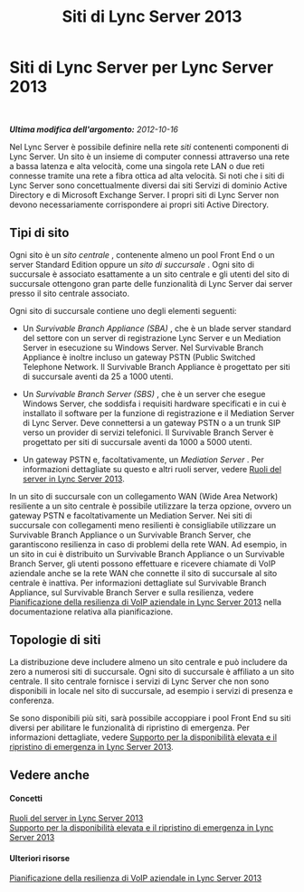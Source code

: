 ﻿---
title: Siti di Lync Server 2013
TOCTitle: Siti
ms:assetid: 022cb6dd-37e2-4882-a53e-5ddfdbc6f53a
ms:mtpsurl: https://technet.microsoft.com/it-it/library/Gg398076(v=OCS.15)
ms:contentKeyID: 49299495
ms.date: 08/24/2015
mtps_version: v=OCS.15
ms.translationtype: HT
---

# Siti di Lync Server per Lync Server 2013

 

_**Ultima modifica dell'argomento:** 2012-10-16_

Nel Lync Server è possibile definire nella rete *siti* contenenti componenti di Lync Server. Un sito è un insieme di computer connessi attraverso una rete a bassa latenza e alta velocità, come una singola rete LAN o due reti connesse tramite una rete a fibra ottica ad alta velocità. Si noti che i siti di Lync Server sono concettualmente diversi dai siti Servizi di dominio Active Directory e di Microsoft Exchange Server. I propri siti di Lync Server non devono necessariamente corrispondere ai propri siti Active Directory.

## Tipi di sito

Ogni sito è un *sito centrale* , contenente almeno un pool Front End o un server Standard Edition oppure un *sito di succursale* . Ogni sito di succursale è associato esattamente a un sito centrale e gli utenti del sito di succursale ottengono gran parte delle funzionalità di Lync Server dai server presso il sito centrale associato.

Ogni sito di succursale contiene uno degli elementi seguenti:

  - Un *Survivable Branch Appliance (SBA)* , che è un blade server standard del settore con un server di registrazione Lync Server e un Mediation Server in esecuzione su Windows Server. Nel Survivable Branch Appliance è inoltre incluso un gateway PSTN (Public Switched Telephone Network. Il Survivable Branch Appliance è progettato per siti di succursale aventi da 25 a 1000 utenti.

  - Un *Survivable Branch Server (SBS)* , che è un server che esegue Windows Server, che soddisfa i requisiti hardware specificati e in cui è installato il software per la funzione di registrazione e il Mediation Server di Lync Server. Deve connettersi a un gateway PSTN o a un trunk SIP verso un provider di servizi telefonici. Il Survivable Branch Server è progettato per siti di succursale aventi da 1000 a 5000 utenti.

  - Un gateway PSTN e, facoltativamente, un *Mediation Server* . Per informazioni dettagliate su questo e altri ruoli server, vedere [Ruoli del server in Lync Server 2013](lync-server-2013-server-roles.md).

In un sito di succursale con un collegamento WAN (Wide Area Network) resiliente a un sito centrale è possibile utilizzare la terza opzione, ovvero un gateway PSTN e facoltativamente un Mediation Server. Nei siti di succursale con collegamenti meno resilienti è consigliabile utilizzare un Survivable Branch Appliance o un Survivable Branch Server, che garantiscono resilienza in caso di problemi della rete WAN. Ad esempio, in un sito in cui è distribuito un Survivable Branch Appliance o un Survivable Branch Server, gli utenti possono effettuare e ricevere chiamate di VoIP aziendale anche se la rete WAN che connette il sito di succursale al sito centrale è inattiva. Per informazioni dettagliate sul Survivable Branch Appliance, sul Survivable Branch Server e sulla resilienza, vedere [Pianificazione della resilienza di VoIP aziendale in Lync Server 2013](lync-server-2013-planning-for-enterprise-voice-resiliency.md) nella documentazione relativa alla pianificazione.

## Topologie di siti

La distribuzione deve includere almeno un sito centrale e può includere da zero a numerosi siti di succursale. Ogni sito di succursale è affiliato a un sito centrale. Il sito centrale fornisce i servizi di Lync Server che non sono disponibili in locale nel sito di succursale, ad esempio i servizi di presenza e conferenza.

Se sono disponibili più siti, sarà possibile accoppiare i pool Front End su siti diversi per abilitare le funzionalità di ripristino di emergenza. Per informazioni dettagliate, vedere [Supporto per la disponibilità elevata e il ripristino di emergenza in Lync Server 2013](lync-server-2013-high-availability-and-disaster-recovery-support.md).

## Vedere anche

#### Concetti

[Ruoli del server in Lync Server 2013](lync-server-2013-server-roles.md)  
[Supporto per la disponibilità elevata e il ripristino di emergenza in Lync Server 2013](lync-server-2013-high-availability-and-disaster-recovery-support.md)  

#### Ulteriori risorse

[Pianificazione della resilienza di VoIP aziendale in Lync Server 2013](lync-server-2013-planning-for-enterprise-voice-resiliency.md)

